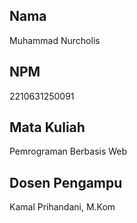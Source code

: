 ## Nama
Muhammad Nurcholis

## NPM
2210631250091

## Mata Kuliah
Pemrograman Berbasis Web

## Dosen Pengampu
Kamal Prihandani, M.Kom
